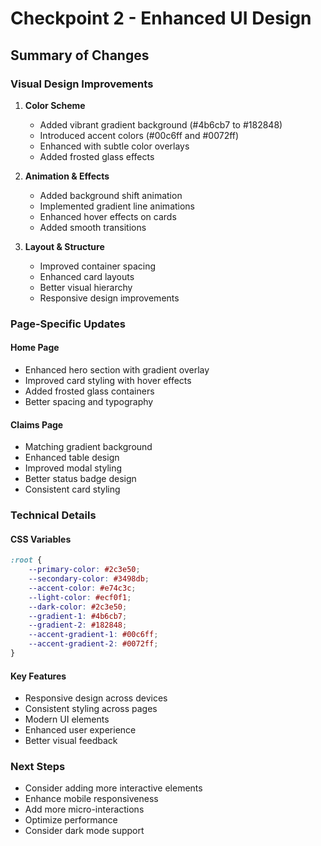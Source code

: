 # Checkpoint 2 - Enhanced UI Design

## Summary of Changes

### Visual Design Improvements
1. **Color Scheme**
   - Added vibrant gradient background (#4b6cb7 to #182848)
   - Introduced accent colors (#00c6ff and #0072ff)
   - Enhanced with subtle color overlays
   - Added frosted glass effects

2. **Animation & Effects**
   - Added background shift animation
   - Implemented gradient line animations
   - Enhanced hover effects on cards
   - Added smooth transitions

3. **Layout & Structure**
   - Improved container spacing
   - Enhanced card layouts
   - Better visual hierarchy
   - Responsive design improvements

### Page-Specific Updates

#### Home Page
- Enhanced hero section with gradient overlay
- Improved card styling with hover effects
- Added frosted glass containers
- Better spacing and typography

#### Claims Page
- Matching gradient background
- Enhanced table design
- Improved modal styling
- Better status badge design
- Consistent card styling

### Technical Details

#### CSS Variables
```css
:root {
    --primary-color: #2c3e50;
    --secondary-color: #3498db;
    --accent-color: #e74c3c;
    --light-color: #ecf0f1;
    --dark-color: #2c3e50;
    --gradient-1: #4b6cb7;
    --gradient-2: #182848;
    --accent-gradient-1: #00c6ff;
    --accent-gradient-2: #0072ff;
}
```

#### Key Features
- Responsive design across devices
- Consistent styling across pages
- Modern UI elements
- Enhanced user experience
- Better visual feedback

### Next Steps
- Consider adding more interactive elements
- Enhance mobile responsiveness
- Add more micro-interactions
- Optimize performance
- Consider dark mode support
